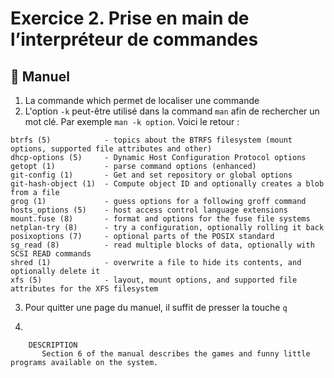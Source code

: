 # Exercice 2. Prise en main de l’interpréteur de commandes

## :closed_book: Manuel

1. La commande which permet de localiser une commande
2. L'option `-k` peut-être utilisé dans la command `man` afin de rechercher un mot clé. Par exemple `man -k option`.
Voici le retour :
```
btrfs (5)            - topics about the BTRFS filesystem (mount options, supported file attributes and other)
dhcp-options (5)     - Dynamic Host Configuration Protocol options
getopt (1)           - parse command options (enhanced)
git-config (1)       - Get and set repository or global options
git-hash-object (1)  - Compute object ID and optionally creates a blob from a file
grog (1)             - guess options for a following groff command
hosts_options (5)    - host access control language extensions
mount.fuse (8)       - format and options for the fuse file systems
netplan-try (8)      - try a configuration, optionally rolling it back
posixoptions (7)     - optional parts of the POSIX standard
sg_read (8)          - read multiple blocks of data, optionally with SCSI READ commands
shred (1)            - overwrite a file to hide its contents, and optionally delete it
xfs (5)              - layout, mount options, and supported file attributes for the XFS filesystem
```
3. Pour quitter une page du manuel, il suffit de presser la touche `q`

4. 
```
    DESCRIPTION
       Section 6 of the manual describes the games and funny little programs available on the system.
```

